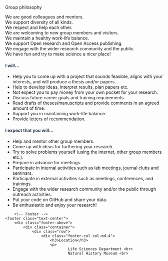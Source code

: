 Group philosophy

We are good colleagues and mentors.<br>
We support diversity of all kinds.<br>
We respect and help each other.<br>
We are welcoming to new group members and visitors.<br>
We maintain a healthy work-life balance.<br>
We support Open research and Open Access publishing.<br>
We engage with the wider research community and the public.<br>
We have fun and try to make science a nicer place! <br>
</center></p>

<h4><font color="2c3e50">I will...</font></h3>
<ul>
<li>Help you to come up with a project that sounds feasible, aligns with your interests, and will produce a thesis and/or papers.</li>
<li>Help to develop ideas, interpret results, plan papers etc.</li>
<li>Not expect you to pay money from your own pocket for your research.</li>
<li>Discuss future career goals and training requirements.</li>
<li>Read drafts of theses/manuscripts and provide comments in an agreed amount of time.</li>
<li>Support you in maintaining work-life balance.</li>
<li>Provide letters of recommendation.</li>
</ul>
<h4><font color="2c3e50">I expect that you will...</font></h3>
<ul>
<li>Help and mentor other group members.</li>
<li>Come up with ideas for furthering your research.</li>
<li>Try to solve problems yourself (using the internet, other group members etc.).</li>
<li>Prepare in advance for meetings.</li>
<li>Participate in internal activities such as lab meetings, journal clubs and seminars.</li>
<li>Participate in external activities such as meetings, conferences, and trainings.</li>
<li>Engage with the wider research community and/or the public through outreach activities.</li>
<li>Put your code on GitHub and share your data.</li>
<li>Be enthusiastic and enjoy your research!</li>
</ul>

  </div>
</section>

        <!-- Footer -->
    <footer class="text-center">
        <div class="footer-above">
            <div class="container">
                <div class="row">
                    <div class="footer-col col-md-4">
                        <h3>Location</h3>
                        <p>
                                Life Sciences Department <br>
                                Natural History Museum <br>
                      